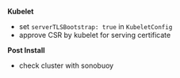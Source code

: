 **Kubelet** 
- set `serverTLSBootstrap: true` in `KubeletConfig`
- approve CSR by kubelet for serving certificate

**Post Install**
- check cluster with sonobuoy